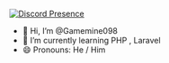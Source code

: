 
[![Discord Presence](https://lanyard.cnrad.dev/api/594483633662984192?bg=1a1b26&borderRadius=10px&hideDiscrim=true&showDisplayName=true&hideActivity=whenNotUsed)](https://discord.com/users/594483633662984192)

- 👋 Hi, I’m @Gamemine098
- 🌱 I’m currently learning PHP , Laravel
- 😄 Pronouns: He / Him
